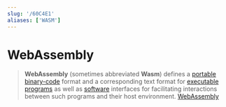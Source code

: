 ```yaml
---
slug: '/60C4E1'
aliases: ['WASM']
---
```


# WebAssembly

> **WebAssembly** (sometimes abbreviated **Wasm**) defines a [portable](https://en.wikipedia.org/wiki/Software_portability 'Software portability') [binary-code](https://en.wikipedia.org/wiki/Binary_code 'Binary code') format and a corresponding text format for [executable programs](https://en.wikipedia.org/wiki/Executable 'Executable') as well as [software](https://en.wikipedia.org/wiki/Software 'Software') interfaces for facilitating interactions between such programs and their host environment. [WebAssembly](https://en.wikipedia.org/wiki/WebAssembly)

